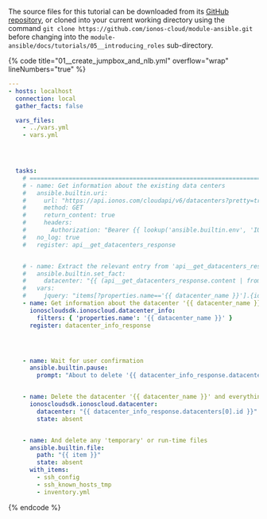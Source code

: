 The source files for this tutorial can be downloaded from its [GitHub repository](https://github.com/ionos-cloud/module-ansible/tree/master/docs/), or cloned into your current working directory using the command `git clone https://github.com/ionos-cloud/module-ansible.git` before changing into the `module-ansible/docs/tutorials/05__introducing_roles` sub-directory.

{% code title="01__create_jumpbox_and_nlb.yml" overflow="wrap" lineNumbers="true" %}
```yml
---
- hosts: localhost
  connection: local
  gather_facts: false

  vars_files:
    - ../vars.yml
    - vars.yml

  


  tasks:
    # =======================================================================
    # - name: Get information about the existing data centers
    #   ansible.builtin.uri:
    #     url: "https://api.ionos.com/cloudapi/v6/datacenters?pretty=true&depth=1&offset=0&limit=1000"
    #     method: GET
    #     return_content: true
    #     headers:
    #       Authorization: "Bearer {{ lookup('ansible.builtin.env', 'IONOS_TOKEN', default='') }}"
    #   no_log: true
    #   register: api__get_datacenters_response


    # - name: Extract the relevant entry from 'api__get_datacenters_response'
    #   ansible.builtin.set_fact:
    #     datacenter: "{{ (api__get_datacenters_response.content | from_json | json_query(jquery))[0] }}"
    #   vars:
    #     jquery: "items[?properties.name=='{{ datacenter_name }}'].{id: id, name: properties.name}"
    - name: Get information about the datacenter '{{ datacenter_name }}'
      ionoscloudsdk.ionoscloud.datacenter_info:
        filters: { 'properties.name': '{{ datacenter_name }}' }
      register: datacenter_info_response




    - name: Wait for user confirmation
      ansible.builtin.pause:
        prompt: "About to delete '{{ datacenter_info_response.datacenters[0].properties.name }}'' and all of its contents. Press <Enter> to proceed..."


    - name: Delete the datacenter '{{ datacenter_name }}' and everything contained therein
      ionoscloudsdk.ionoscloud.datacenter:
        datacenter: "{{ datacenter_info_response.datacenters[0].id }}"
        state: absent


    - name: And delete any 'temporary' or run-time files
      ansible.builtin.file:
        path: "{{ item }}"
        state: absent
      with_items:
        - ssh_config
        - ssh_known_hosts_tmp
        - inventory.yml

```
{% endcode %}